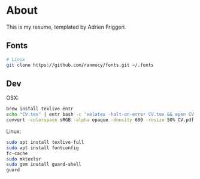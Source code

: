# About
This is my resume, templated by Adrien Friggeri.

## Fonts

```bash
# Linux
git clone https://github.com/ranmocy/fonts.git ~/.fonts
```

## Dev

OSX:

```bash
brew install texlive entr
echo "CV.tex" | entr bash -c 'xelatex -halt-on-error CV.tex && open CV.pdf'
convert -colorspace sRGB -alpha opaque -density 600 -resize 50% CV.pdf CV.png && open CV-0.png
```

Linux:

```bash
sudo apt install texlive-full
sudo apt install fontconfig
fc-cache
sudo mktexlsr
sudo gem install guard-shell
guard
```
